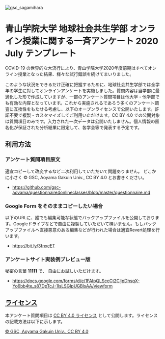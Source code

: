 ![gsc_sagamihara](https://user-images.githubusercontent.com/416977/87242138-fa19f400-c464-11ea-994e-9e755ba39db9.jpg)

# 青山学院大学 地球社会共生学部 オンライン授業に関する一斉アンケート 2020 July テンプレート

COVID-19 の世界的な大流行により、青山学院大学2020年度前期はすべてオンライン授業となった結果、様々な試行錯誤を続けてまいりました。

このような状況をできるだけ正確に把握するために、地球社会共生学部では全学年の学生に対してオンラインアンケートを実施しました。質問内容は当学部に最適化した形で作成していますが、一部のアンケート質問項目は他大学・他学部でも有効な内容となっています。これから実施されるであろう多くのアンケート調査に互換性をもたせる考慮し、以下のオープンライセンスで公開いたします。許諾不要で複製・カスタマイズしてご利用いただけます。CC BY 4.0 での公開対象は質問項目のみです。入力された一次データは公開いたしません。個人情報の匿名化が保証された分析結果に限定して、各学会等で発表する予定です。

## 利用方法

### アンケート質問項目原文
適宜コピーして改変するなど二次利用していただいて問題ありません。 どこかに小さく © GSC, Aoyama Gakuin Univ., CC BY 4.0 とお書きください。
* https://github.com/gsc-aoyama/questionnaire4onlineclasses/blob/master/questionnaire.md


### Google Form をそのままコピーしたい場合
以下のURLに、誰でも編集可能な状態でバックアップファイルを公開しております。Googleドライブなどで自由に複製していただいて構いません。もしバックアップファイルへ直接悪意のある編集などが行われた場合は適宜Revert処理を行います。
* https://bit.ly/3fnxeET


### アンケートサイト実装例プレビュー版
秘密の言葉 **11111** で、 自由にお試しいただけます。
* https://docs.google.com/forms/d/e/1FAIpQLSccCt2CljpDhsqX-Yo6bb4te_s87DpTcJ-1IsLSGIpUGBlsAA/viewform




## [ライセンス](https://github.com/gsc-aoyama/questionnaire4onlineclasses/blob/master/LICENSE.md)
本アンケート質問項目は [CC BY 4.0 ライセンス](https://creativecommons.org/licenses/by/4.0/deed.ja) として公開します。ライセンスの記載方法は以下に示します。

[© GSC, Aoyama Gakuin Univ., CC BY 4.0](https://github.com/gsc-aoyama/questionnaire4onlineclasses/blob/master/LICENSE.md)





